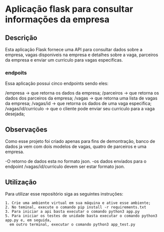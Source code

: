 # Aplicação flask para consultar informações da empresa

## Descrição

Esta aplicação Flask fornece uma API para consultar dados sobre a empresa, vagas disponiveis na empresa e detalhes sobre a vaga, parceiros da empresa e enviar um curriculo para vagas especificas.

### endpoits

Essa aplicação possui cinco endpoints sendo eles:

/empresa -> que retorna os dados da empresa;
/parceiros -> que retorna os dados dos parceiros da empresa;
/vagas -> que retorna uma lista de vagas da empresa;
/vagas/id -> que retorna os dados de uma vaga especifica;
/vagas/id/curriculo -> que o cliente pode enviar seu curriculo para a vaga desejada;

## Observações

Como esse projeto foi criado apenas para fins de demontração, banco de dados ja vem com dois modelos de vagas, quatro de parceiros e uma empresa.

-O retorno de dados esta no formato json.
-os dados enviados para o endpoint /vagas/id/curriculo devem ser estar formato json.


## Utilização

Para utilizar esse repositório siga as seguintes instruções:

    1. Crie uma ambiente virtual em sua máquina e ative esse ambiente;
    2. No teminal, execute o comando pip install -r requirements.txt
    3. Para iniciar a api basta executar o comando python3 app.py
    5. Para iniciar os testes de unidade basta executar o comando python3 app.py e, em seguida, 
      em outro terminal, executar o comando python3 app_test.py
